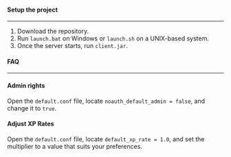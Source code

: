 #### Setup the project

___

1. Download the repository.
2. Run `launch.bat` on Windows or `launch.sh` on a UNIX-based system.
3. Once the server starts, run `client.jar`.

#### FAQ

___

#### Admin rights

Open the `default.conf` file, locate `noauth_default_admin = false`, and change it to `true`.

#### Adjust XP Rates

Open the `default.conf` file, locate `default_xp_rate = 1.0`, and set the multiplier to a value that suits your preferences.